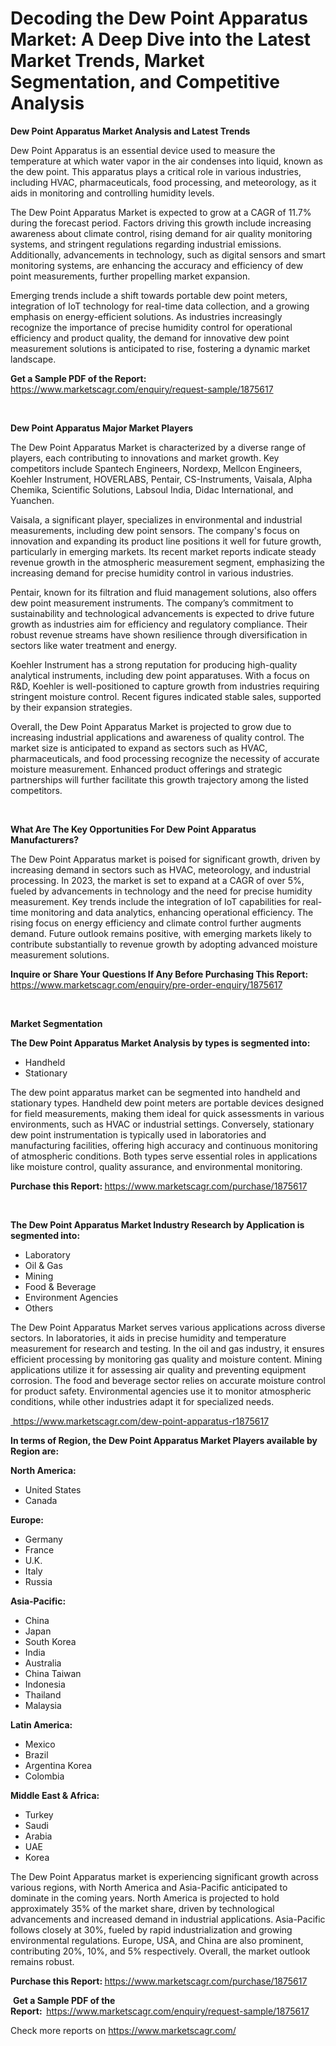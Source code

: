<p><h1>Decoding the Dew Point Apparatus Market: A Deep Dive into the Latest Market Trends, Market Segmentation, and Competitive Analysis</h1></p><p><strong>Dew Point Apparatus Market Analysis and Latest Trends</strong></p>
<p><p>Dew Point Apparatus is an essential device used to measure the temperature at which water vapor in the air condenses into liquid, known as the dew point. This apparatus plays a critical role in various industries, including HVAC, pharmaceuticals, food processing, and meteorology, as it aids in monitoring and controlling humidity levels. </p><p>The Dew Point Apparatus Market is expected to grow at a CAGR of 11.7% during the forecast period. Factors driving this growth include increasing awareness about climate control, rising demand for air quality monitoring systems, and stringent regulations regarding industrial emissions. Additionally, advancements in technology, such as digital sensors and smart monitoring systems, are enhancing the accuracy and efficiency of dew point measurements, further propelling market expansion.</p><p>Emerging trends include a shift towards portable dew point meters, integration of IoT technology for real-time data collection, and a growing emphasis on energy-efficient solutions. As industries increasingly recognize the importance of precise humidity control for operational efficiency and product quality, the demand for innovative dew point measurement solutions is anticipated to rise, fostering a dynamic market landscape.</p></p>
<p><strong>Get a Sample PDF of the Report:&nbsp;</strong> <a href="https://www.marketscagr.com/enquiry/request-sample/1875617?utm_campaign=2944&utm_medium=2&utm_source=Github&utm_content=ia&utm_term=10042025&utm_id=dew-point-apparatus">https://www.marketscagr.com/enquiry/request-sample/1875617</a></p>
<p>&nbsp;</p>
<p><strong>Dew Point Apparatus Major Market Players</strong></p>
<p><p>The Dew Point Apparatus Market is characterized by a diverse range of players, each contributing to innovations and market growth. Key competitors include Spantech Engineers, Nordexp, Mellcon Engineers, Koehler Instrument, HOVERLABS, Pentair, CS-Instruments, Vaisala, Alpha Chemika, Scientific Solutions, Labsoul India, Didac International, and Yuanchen.</p><p>Vaisala, a significant player, specializes in environmental and industrial measurements, including dew point sensors. The company's focus on innovation and expanding its product line positions it well for future growth, particularly in emerging markets. Its recent market reports indicate steady revenue growth in the atmospheric measurement segment, emphasizing the increasing demand for precise humidity control in various industries.</p><p>Pentair, known for its filtration and fluid management solutions, also offers dew point measurement instruments. The company’s commitment to sustainability and technological advancements is expected to drive future growth as industries aim for efficiency and regulatory compliance. Their robust revenue streams have shown resilience through diversification in sectors like water treatment and energy.</p><p>Koehler Instrument has a strong reputation for producing high-quality analytical instruments, including dew point apparatuses. With a focus on R&D, Koehler is well-positioned to capture growth from industries requiring stringent moisture control. Recent figures indicated stable sales, supported by their expansion strategies.</p><p>Overall, the Dew Point Apparatus Market is projected to grow due to increasing industrial applications and awareness of quality control. The market size is anticipated to expand as sectors such as HVAC, pharmaceuticals, and food processing recognize the necessity of accurate moisture measurement. Enhanced product offerings and strategic partnerships will further facilitate this growth trajectory among the listed competitors.</p></p>
<p>&nbsp;</p>
<p><strong>What Are The Key Opportunities For Dew Point Apparatus Manufacturers?</strong></p>
<p><p>The Dew Point Apparatus market is poised for significant growth, driven by increasing demand in sectors such as HVAC, meteorology, and industrial processing. In 2023, the market is set to expand at a CAGR of over 5%, fueled by advancements in technology and the need for precise humidity measurement. Key trends include the integration of IoT capabilities for real-time monitoring and data analytics, enhancing operational efficiency. The rising focus on energy efficiency and climate control further augments demand. Future outlook remains positive, with emerging markets likely to contribute substantially to revenue growth by adopting advanced moisture measurement solutions.</p></p>
<p><strong>Inquire or Share Your Questions If Any Before Purchasing This Report:</strong> <a href="https://www.marketscagr.com/enquiry/pre-order-enquiry/1875617?utm_campaign=2944&utm_medium=2&utm_source=Github&utm_content=ia&utm_term=10042025&utm_id=dew-point-apparatus">https://www.marketscagr.com/enquiry/pre-order-enquiry/1875617</a></p>
<p>&nbsp;</p>
<p><strong>Market Segmentation</strong></p>
<p><strong>The Dew Point Apparatus Market Analysis by types is segmented into:</strong></p>
<p><ul><li>Handheld</li><li>Stationary</li></ul></p>
<p><p>The dew point apparatus market can be segmented into handheld and stationary types. Handheld dew point meters are portable devices designed for field measurements, making them ideal for quick assessments in various environments, such as HVAC or industrial settings. Conversely, stationary dew point instrumentation is typically used in laboratories and manufacturing facilities, offering high accuracy and continuous monitoring of atmospheric conditions. Both types serve essential roles in applications like moisture control, quality assurance, and environmental monitoring.</p></p>
<p><strong>Purchase this Report:&nbsp;</strong><a href="https://www.marketscagr.com/purchase/1875617?utm_campaign=2944&utm_medium=2&utm_source=Github&utm_content=ia&utm_term=10042025&utm_id=dew-point-apparatus">https://www.marketscagr.com/purchase/1875617</a></p>
<p>&nbsp;</p>
<p><strong>The Dew Point Apparatus Market Industry Research by Application is segmented into:</strong></p>
<p><ul><li>Laboratory</li><li>Oil & Gas</li><li>Mining</li><li>Food & Beverage</li><li>Environment Agencies</li><li>Others</li></ul></p>
<p><p>The Dew Point Apparatus Market serves various applications across diverse sectors. In laboratories, it aids in precise humidity and temperature measurement for research and testing. In the oil and gas industry, it ensures efficient processing by monitoring gas quality and moisture content. Mining applications utilize it for assessing air quality and preventing equipment corrosion. The food and beverage sector relies on accurate moisture control for product safety. Environmental agencies use it to monitor atmospheric conditions, while other industries adapt it for specialized needs.</p></p>
<p><a href="https://www.marketscagr.com/dew-point-apparatus-r1875617?utm_campaign=2944&utm_medium=2&utm_source=Github&utm_content=ia&utm_term=10042025&utm_id=dew-point-apparatus">&nbsp;https://www.marketscagr.com/dew-point-apparatus-r1875617</a></p>
<p><strong>In terms of Region, the Dew Point Apparatus Market Players available by Region are:</strong></p>
<p>
    <p> <strong> North America: </strong>
        <ul>
            <li>United States</li>
            <li>Canada</li>
        </ul>
        </p> 
    <p> <strong> Europe: </strong>
        <ul>
            <li>Germany</li>
            <li>France</li>
            <li>U.K.</li>
            <li>Italy</li>
            <li>Russia</li>
        </ul>
        </p> 
    <p> <strong> Asia-Pacific: </strong>
        <ul>
            <li>China</li>
            <li>Japan</li>
            <li>South Korea</li>
            <li>India</li>
            <li>Australia</li>
            <li>China Taiwan</li>
            <li>Indonesia</li>
            <li>Thailand</li>
            <li>Malaysia</li>
        </ul>
        </p> 
    <p> <strong> Latin America: </strong>
        <ul>
            <li>Mexico</li>
            <li>Brazil</li>
            <li>Argentina Korea</li>
            <li>Colombia</li>
        </ul>
        </p> 
    <p> <strong> Middle East & Africa: </strong>
        <ul>
            <li>Turkey</li>
            <li>Saudi</li>
            <li>Arabia</li>
            <li>UAE</li>
            <li>Korea</li>
        </ul>
    </p>
    </p>
<p><p>The Dew Point Apparatus market is experiencing significant growth across various regions, with North America and Asia-Pacific anticipated to dominate in the coming years. North America is projected to hold approximately 35% of the market share, driven by technological advancements and increased demand in industrial applications. Asia-Pacific follows closely at 30%, fueled by rapid industrialization and growing environmental regulations. Europe, USA, and China are also prominent, contributing 20%, 10%, and 5% respectively. Overall, the market outlook remains robust.</p></p>
<p><strong>Purchase this Report: </strong><a href="https://www.marketscagr.com/purchase/1875617?utm_campaign=2944&utm_medium=2&utm_source=Github&utm_content=ia&utm_term=10042025&utm_id=dew-point-apparatus">https://www.marketscagr.com/purchase/1875617</a></p>
<p>&nbsp;<strong>Get a Sample PDF of the Report:&nbsp;&nbsp;</strong><a href="https://www.marketscagr.com/enquiry/request-sample/1875617?utm_campaign=2944&utm_medium=2&utm_source=Github&utm_content=ia&utm_term=10042025&utm_id=dew-point-apparatus">https://www.marketscagr.com/enquiry/request-sample/1875617</a></p>
<p><strong></strong></p>
<p>Check more reports on <a href="https://www.marketscagr.com/?utm_campaign=2944&utm_medium=2&utm_source=Github&utm_content=ia&utm_term=10042025&utm_id=dew-point-apparatus">https://www.marketscagr.com/</a></p>